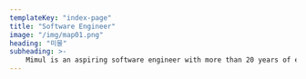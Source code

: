```yaml
---
templateKey: "index-page"
title: "Software Engineer"
image: "/img/map01.png"
heading: "미물"
subheading: >-
    Mimul is an aspiring software engineer with more than 20 years of experience and proven successful track record of delivering technology-based products and services.
---
```

